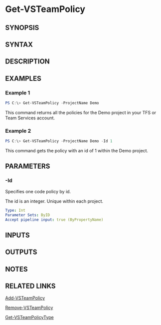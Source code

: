 <!-- #include "./common/header.md" -->

# Get-VSTeamPolicy

## SYNOPSIS

<!-- #include "./synopsis/Get-VSTeamPolicy.md" -->

## SYNTAX

## DESCRIPTION

<!-- #include "./synopsis/Get-VSTeamPolicy.md" -->

## EXAMPLES

### Example 1

```powershell
PS C:\> Get-VSTeamPolicy -ProjectName Demo
```

This command returns all the policies for the Demo project in your TFS or Team Services account.

### Example 2

```powershell
PS C:\> Get-VSTeamPolicy -ProjectName Demo -Id 1
```

This command gets the policy with an id of 1 within the Demo project.

## PARAMETERS

<!-- #include "./params/projectName.md" -->

### -Id

Specifies one code policy by id.

The id is an integer. Unique within each project.

```yaml
Type: Int
Parameter Sets: ByID
Accept pipeline input: true (ByPropertyName)
```

## INPUTS

## OUTPUTS

## NOTES

## RELATED LINKS

[Add-VSTeamPolicy](Add-VSTeamPolicy.md)

[Remove-VSTeamPolicy](Remove-VSTeamPolicy.md)

[Get-VSTeamPolicyType](Get-VSTeamPolicyType.md)
